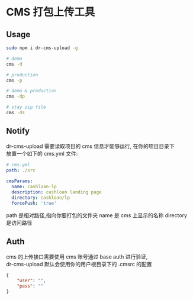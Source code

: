 # CMS 打包上传工具

## Usage

```bash
sudo npm i dr-cms-upload -g

# demo
cms -d 

# production
cms -p

# demo & production
cms -dp

# stay zip file
cms -ds
```

## Notify

dr-cms-upload 需要读取项目的 cms 信息才能够运行, 在你的项目目录下  
放置一个如下的 cms.yml 文件:

````yaml
# cms.yml
path: ./src 
 
cmsParams:
  name: cashloan-lp
  description: cashloan landing page
  directory: cashloan/lp
  forcePush: 'true'
````
path 是相对路径,指向你要打包的文件夹
name 是 cms 上显示的名称
directory 是访问路径

## Auth
cms 的上传接口需要使用 cms 账号通过 base auth 进行验证,  
dr-cms-upload 默认会使用你的用户根目录下的 .cmsrc 的配置

````json
{
    "user": "",
    "pass": ""
}
````






